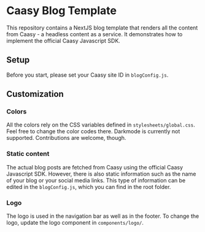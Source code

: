 # Caasy Blog Template

This repository contains a NextJS blog template that renders all the content from Caasy - a headless content as a service. It demonstrates how to implement the official Caasy Javascript SDK.

## Setup

Before you start, please set your Caasy site ID in `blogConfig.js`.

## Customization

### Colors

All the colors rely on the CSS variables defined in `stylesheets/global.css`. Feel free to change the color codes there. Darkmode is currently not supported. Contributions are welcome, though.

### Static content

The actual blog posts are fetched from Caasy using the official Caasy Javascript SDK. However, there is also static information such as the name of your blog or your social media links. This type of information can be edited in the `blogConfig.js`, which you can find in the root folder.

### Logo

The logo is used in the navigation bar as well as in the footer. To change the logo, update the logo component in `components/logo/`.